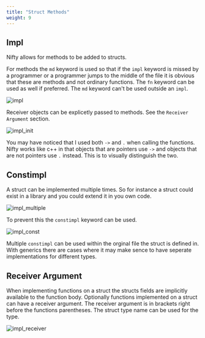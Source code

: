 ```yaml
---
title: "Struct Methods"
weight: 9
---
```


## Impl

Nifty allows for methods to be added to structs.

For methods the `md` keyword is used so that if the `impl` keyword is missed by a programmer or a programmer 
jumps to the middle of the file it is obvious that these are methods and not ordinary functions. The `fn` 
keyword can be used as well if preferred. The `md` keyword can't be used outside an `impl`.

![impl](/images/impl.svg)

Receiver objects can be explicetly passed to methods. See the `Receiver Argument` section.

![impl_init](/images/impl_init.svg)

You may have noticed that I used both `->` and `.` when calling the functions. Nifty works like c++ in that 
objects that are pointers use `->` and objects that are not pointers use `.` instead. This is to visually 
distinguish the two.

## Constimpl

A struct can be implemented multiple times. So for instance a struct could exist in a library and you could 
extend it in you own code.

![impl_multiple](/images/impl_multiple.svg)

To prevent this the `constimpl` keyword can be used.

![impl_const](/images/impl_const.svg)

Multiple `constimpl` can be used within the orginal file the struct is defined in. With generics there are cases 
where it may make sence to have seperate implementations for different types.

## Receiver Argument

When implementing functions on a struct the structs fields are implicitly available to the function body. Optionally 
functions implemented on a struct can have a receiver argument. The receiver argument is in brackets right before 
the functions parentheses. The struct type name can be used for the type.

![impl_receiver](/images/impl_receiver.svg)


